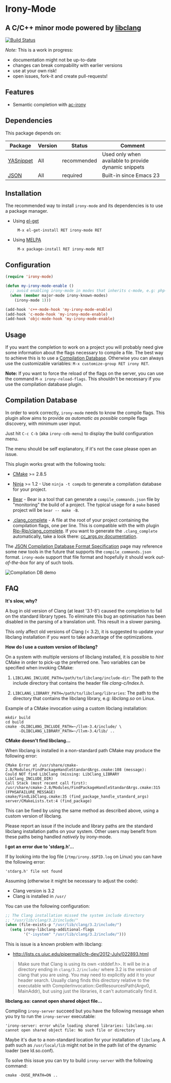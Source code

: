 # Irony-Mode
## A C/C++ minor mode powered by [libclang][libclang-ref]

[![Build Status](https://api.travis-ci.org/Sarcasm/irony-mode.png?branch=develop)](https://travis-ci.org/Sarcasm/irony-mode)

*Note:* This is a work in progress:

* documentation might not be up-to-date
* changes can break compability with earlier versions
* use at your own risk!
* open issues, fork-it and create pull-requests!


## Features

* Semantic completion with [ac-irony][ac-irony-ref]


## Dependencies

This package depends on:

| Package               | Version  | Status       | Comment                                               |
| --------------------- | -------- | ------------ | ----------------------------------------------------- |
| [YASnippet][yas-ref]  | All      | recommended  | Used only when available to provide dynamic snippets  |
| [JSON][json-el-ref]   | All      | required     | Built-in since Emacs 23                               |


## Installation

The recommended way to install `irony-mode` and its dependencies is to use a
package manager.

* Using [el-get](https://github.com/dimitri/el-get)

        M-x el-get-install RET irony-mode RET

* Using [MELPA](http://melpa.milkbox.net/)

        M-x package-install RET irony-mode RET


## Configuration

~~~el
(require 'irony-mode)

(defun my-irony-mode-enable ()
  ;; avoid enabling irony-mode in modes that inherits c-mode, e.g: php-mode
  (when (member major-mode irony-known-modes)
    (irony-mode 1)))

(add-hook 'c++-mode-hook 'my-irony-mode-enable)
(add-hook 'c-mode-hook 'my-irony-mode-enable)
(add-hook 'objc-mode-hook 'my-irony-mode-enable)
~~~


## Usage

If you want the completion to work on a project you will probably need give some
information about the flags necessary to compile a file. The best way to achieve
this is to use a [Compilation Database](#compilation-database). Otherwise you
can always use the customizable variables: `M-x customize-group RET irony RET`.

**Note:** If you want to force the reload of the flags on the server, you can
use the command `M-x irony-reload-flags`. This shouldn't be necessary if you use
the compilation database plugin.


## Compilation Database

In order to work correctly, `irony-mode` needs to know the compile flags. This
plugin allow aims to provide *as automatic as possible* compile flags discovery,
with minimum user input.

Just hit `C-c C-b` (aka `irony-cdb-menu`) to display the build configuration
menu.

The menu should be self explanatory, if it's not the case please open an issue.

This plugin works great with the following tools:

- [CMake][cmake-ref] >= 2.8.5

- [Ninja][ninja-ref] >= 1.2 - Use `ninja -t compdb` to generate a compilation
  database for your project.

- [Bear][bear-ref] - Bear is a tool that can generate a
  `compile_commands.json` file by "monitoring" the build of a project.
  The typical usage for a `make` based project will be `bear -- make -B`.

- [.clang_complete][clang_complete-doc-ref] - A file at the root of your project
  containing the compilation flags, one per line. This is compatible with the
  with plugin [Rip-Rip/clang_complete][clang_complete-vim-ref]. If you want to
  generate the `.clang_complete` automatically, take a look there:
  [cc_args.py documentation][cc_args-py-doc-ref].


The [JSON Compilation Database Format Specification][clang-compile-db-ref] page
may reference some new tools in the future that supports the
`compile_commands.json` format. `irony-mode` support that file format and
hopefully it should work *out-of-the-box* for any of such tools.

![Compilation DB demo](screenshots/cdb.gif)


## FAQ

__It's slow, why?__

A bug in old version of Clang (at least '3.1-8') caused the completion to fail
on the standard library types. To eliminate this bug an optimisation has been
disabled in the parsing of a translation unit. This result in a slower parsing.

This only affect old versions of Clang (< 3.2), it is suggested to update your
libclang installation if you want to take advantage of the optimizations.

__How do I use a custom version of libclang?__

On a system with multiple versions of libclang installed, it is possible to
*hint* CMake in order to pick-up the preferred one. Two variables can be
specified when invoking CMake:

1. `LIBCLANG_INCLUDE_PATH=/path/to/libclang/include-dir`: The path to the
   include directory that contains the header file *clang-c/Index.h*.

2. `LIBCLANG_LIBRARY_PATH=/path/to/libclang/libraries`: The path to the
   directory that contains the libclang library, e.g: *libclang.so* on Linux.

Example of a CMake invocation using a custom libclang installation:

    mkdir build
    cd build
    cmake -DLIBCLANG_INCLUDE_PATH=~/llvm-3.4/include/ \
          -DLIBCLANG_LIBRARY_PATH=~/llvm-3.4/lib/ ..


__CMake doesn't find libclang...__

When libclang is installed in a non-standard path CMake may produce the
following error:

    CMake Error at /usr/share/cmake-2.8/Modules/FindPackageHandleStandardArgs.cmake:108 (message):
    Could NOT find LibClang (missing: LibClang_LIBRARY LibClang_INCLUDE_DIR)
    Call Stack (most recent call first):
    /usr/share/cmake-2.8/Modules/FindPackageHandleStandardArgs.cmake:315 (FPHSAFAILURE_MESSAGE)
    cmake/FindLibClang.cmake:35 (find_package_handle_standard_args)
    server/CMakeLists.txt:4 (find_package)

This can be fixed by using the same method as described above, using a custom
version of libclang.

Please report an issue if the include and library paths are the standard
libclang installation paths on your system. Other users may benefit from these
paths being handled *natively* by irony-mode.


__I got an error due to 'stdarg.h'...__

If by looking into the log file (`/tmp/irony.$$PID.log` on Linux) you
can have the following error:

    'stdarg.h' file not found

Assuming (otherwise it might be necessary to adjust the code):

* Clang version is 3.2
* Clang is installed in `/usr/`

You can use the following configuration:

```el
;; The Clang installation missed the system include directory
;; "/usr/lib/clang/3.2/include/"
(when (file-exists-p "/usr/lib/clang/3.2/include/")
  (setq irony-libclang-additional-flags
        '("-isystem" "/usr/lib/clang/3.2/include/")))
```

This is issue is a known problem with libclang:

* http://lists.cs.uiuc.edu/pipermail/cfe-dev/2012-July/022893.html

> Make sure that Clang is using its own <stddef.h>. It will be in a
> directory ending in `clang/3.2/include/` where 3.2 is the version of
> clang that you are using. You may need to explicitly add it to your
> header search. Usually clang finds this directory relative to the
> executable with CompilerInvocation::GetResourcesPath(Argv0,
> MainAddr), but using just the libraries, it can't automatically find
> it.


__libclang.so: cannot open shared object file...__

Compiling `irony-server` succeed but you have the following message when you try
to run the `irony-server` executable:

    'irony-server: error while loading shared libraries: libclang.so: cannot open shared object file: No such file or directory

Maybe it's due to a non-standard location for your installation of `libclang`. A
path such as `/usr/local/lib` might not be in the path list of the dynamic
loader (see ld.so.conf).

To solve this issue you can try to build `irony-server` with the following
command:

    cmake -DUSE_RPATH=ON ..


[libclang-ref]: http://clang.llvm.org/doxygen/group__CINDEX.html "libclang: C Interface to Clang"
[ac-irony-ref]: https://github.com/Sarcasm/ac-irony "AC Irony"
[yas-ref]: https://github.com/capitaomorte/yasnippet "YASnippet"
[json-el-ref]: http://cvs.savannah.gnu.org/viewvc/*checkout*/emacs/lisp/json.el?root=emacs "json.el"
[clang-compile-db-ref]: http://clang.llvm.org/docs/JSONCompilationDatabase.html "Clang: JSONCompilationDatabase"
[cmake-ref]: http://www.cmake.org "CMake"
[ninja-ref]: http://martine.github.io/ninja/ "Ninja"
[bear-ref]: https://github.com/rizsotto/Bear "Bear"
[clang_complete-vim-ref]: https://github.com/Rip-Rip/clang_complete "clang_complete Vim plugin"
[clang_complete-doc-ref]: https://github.com/Rip-Rip/clang_complete/blob/c8673142759b87316265eb0edd1f620196ec1fba/doc/clang_complete.txt#L55 ".clang_complete"
[cc_args-py-doc-ref]: https://github.com/Rip-Rip/clang_complete/blob/c8673142759b87316265eb0edd1f620196ec1fba/doc/clang_complete.txt#L270 "cc_args.py documentation"
